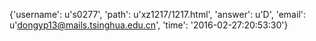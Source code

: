 {'username': u's0277', 'path': u'xz1217/1217.html', 'answer': u'D', 'email': u'dongyp13@mails.tsinghua.edu.cn', 'time': '2016-02-27:20:53:30'}